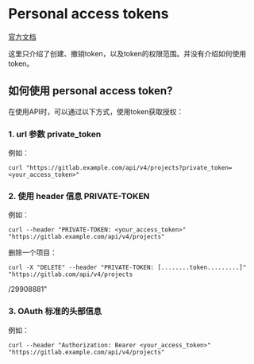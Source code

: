 # Personal access tokens

[官方文档](https://docs.gitlab.com/ee/user/profile/personal_access_tokens.html)

这里只介绍了创建、撤销token，以及token的权限范围。并没有介绍如何使用token。


## 如何使用 personal access token?

在使用API时，可以通过以下方式，使用token获取授权：

### 1. url 参数 private_token

例如：

    curl "https://gitlab.example.com/api/v4/projects?private_token=<your_access_token>"


### 2. 使用 header 信息 PRIVATE-TOKEN

例如：

    curl --header "PRIVATE-TOKEN: <your_access_token>" "https://gitlab.example.com/api/v4/projects"

删除一个项目：

    curl -X "DELETE" --header "PRIVATE-TOKEN: [........token.........]" "https://gitlab.com/api/v4/projects
/29908881"

### 3. OAuth 标准的头部信息

例如：

    curl --header "Authorization: Bearer <your_access_token>" "https://gitlab.example.com/api/v4/projects"



